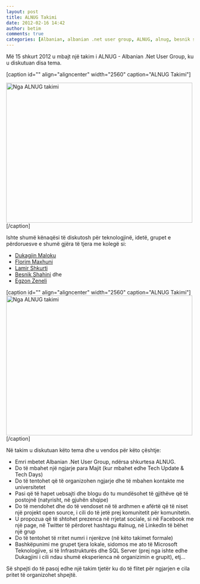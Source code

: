 ```yaml
---
layout: post
title: ALNUG Takimi
date: 2012-02-16 14:42
author: betim
comments: true
categories: [Albanian, albanian .net user group, ALNUG, alnug, besnik shahini, betim drenica, dukagjin maloku, egon zeneli, florim maxhuni, General, kosova, lamir shkurti, prishtina, Technology, technology]
---
```

Më 15 shkurt 2012 u mbajt një takim i ALNUG - Albanian .Net User Group, ku u diskutuan disa tema.

[caption id="" align="aligncenter" width="2560" caption="ALNUG Takimi"]</dt><dt class="wp-caption-dt"><img style="height:375px;width:500px;" title="ALNUG Takimi" src="http://blog.betimdrenica.com/wp-content/uploads/2012/02/wp_000095.jpg" alt="Nga ALNUG takimi" width="2560" height="1920" />[/caption]

<!--more-->Ishte shumë kënaqësi të diskutosh për teknologjinë, idetë, grupet e përdoruesve e shumë gjëra të tjera me kolegë si:
<ul>
	<li><a title="Dukagjin Maloku" href="https://twitter.com/#!/DugiSQL" target="_blank">Dukagjin Maloku</a></li>
	<li><a title="Florim Maxhuni" href="https://twitter.com/#!/florimmaxhuni" target="_blank">Florim Maxhuni</a></li>
	<li><a title="Lamir Shkurti" href="https://twitter.com/#!/lamirshkurti" target="_blank">Lamir Shkurti</a></li>
	<li><a title="Besnik Shahini" href="https://twitter.com/#!/BesnikShahini" target="_blank">Besnik Shahini</a> dhe</li>
	<li><a title="Egzon Zeneli" href="https://twitter.com/#!/egzonzeneli" target="_blank">Egzon Zeneli</a></li>
</ul>
[caption id="" align="aligncenter" width="2560" caption="ALNUG Takimi"]<img style="height:375px;width:500px;" title="ALNUG Takimi" src="http://blog.betimdrenica.com/wp-content/uploads/2012/02/2012216144151.jpg" alt="Nga ALNUG takimi" width="2560" height="1920" />[/caption]

Në takim u diskutuan këto tema dhe u vendos për këto çështje:
- Emri mbetet Albanian .Net User Group, ndërsa shkurtesa ALNUG.
- Do të mbahet një ngjarje para Majit (kur mbahet edhe Tech Update &amp; Tech Days)
- Do të tentohet që të organizohen ngjarje dhe të mbahen kontakte me universitetet
- Pasi që të hapet uebsajti dhe blogu do tu mundësohet të gjithëve që të postojnë (natyrisht, në gjuhën shqipe)
- Do të mendohet dhe do të vendoset në të ardhmen e afërtë që të niset një projekt open source, i cili do të jetë prej komunitetit për komunitetin.
- U propozua që të shtohet prezenca në rrjetat sociale, si në Facebook me një page, në Twitter të përdoret hashtagu #alnug, në LinkedIn të bëhet një grup
- Do të tentohet të rritet numri i njerëzve (në këto takimet formale)
- Bashkëpunimi me grupet tjera lokale, sidomos me ato të Microsoft Teknologjive, si të Infrastrukturës dhe SQL Server (prej nga ishte edhe Dukagjini i cili ndau shumë eksperienca në organizimin e grupit), etj...

Së shpejti do të pasoj edhe një takim tjetër ku do të flitet për ngjarjen e cila pritet të organizohet shpejtë.
